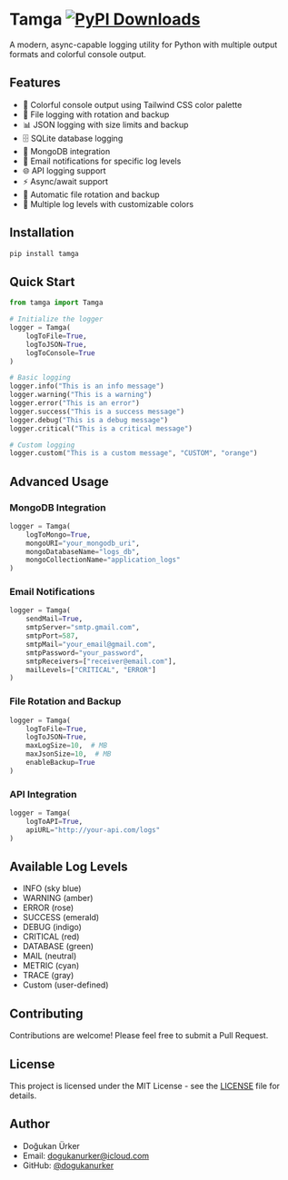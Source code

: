 # Tamga [![PyPI Downloads](https://static.pepy.tech/badge/tamga)](https://pepy.tech/projects/tamga)

A modern, async-capable logging utility for Python with multiple output formats and colorful console output.

## Features

- 🎨 Colorful console output using Tailwind CSS color palette
- 📁 File logging with rotation and backup
- 📊 JSON logging with size limits and backup
- 🗄️ SQLite database logging
- 🚀 MongoDB integration
- 📧 Email notifications for specific log levels
- 🌐 API logging support
- ⚡ Async/await support
- 🔄 Automatic file rotation and backup
- 🎯 Multiple log levels with customizable colors

## Installation

```bash
pip install tamga
```

## Quick Start

```python
from tamga import Tamga

# Initialize the logger
logger = Tamga(
    logToFile=True,
    logToJSON=True,
    logToConsole=True
)

# Basic logging
logger.info("This is an info message")
logger.warning("This is a warning")
logger.error("This is an error")
logger.success("This is a success message")
logger.debug("This is a debug message")
logger.critical("This is a critical message")

# Custom logging
logger.custom("This is a custom message", "CUSTOM", "orange")
```

## Advanced Usage

### MongoDB Integration

```python
logger = Tamga(
    logToMongo=True,
    mongoURI="your_mongodb_uri",
    mongoDatabaseName="logs_db",
    mongoCollectionName="application_logs"
)
```

### Email Notifications

```python
logger = Tamga(
    sendMail=True,
    smtpServer="smtp.gmail.com",
    smtpPort=587,
    smtpMail="your_email@gmail.com",
    smtpPassword="your_password",
    smtpReceivers=["receiver@email.com"],
    mailLevels=["CRITICAL", "ERROR"]
)
```

### File Rotation and Backup

```python
logger = Tamga(
    logToFile=True,
    logToJSON=True,
    maxLogSize=10,  # MB
    maxJsonSize=10,  # MB
    enableBackup=True
)
```

### API Integration

```python
logger = Tamga(
    logToAPI=True,
    apiURL="http://your-api.com/logs"
)
```

## Available Log Levels

- INFO (sky blue)
- WARNING (amber)
- ERROR (rose)
- SUCCESS (emerald)
- DEBUG (indigo)
- CRITICAL (red)
- DATABASE (green)
- MAIL (neutral)
- METRIC (cyan)
- TRACE (gray)
- Custom (user-defined)

## Contributing

Contributions are welcome! Please feel free to submit a Pull Request.

## License

This project is licensed under the MIT License - see the [LICENSE](LICENSE) file for details.

## Author

- Doğukan Ürker
- Email: dogukanurker@icloud.com
- GitHub: [@dogukanurker](https://github.com/dogukanurker) 
